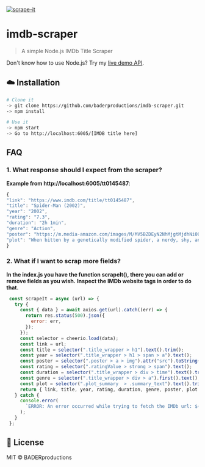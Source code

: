 [![scrape-it](https://i.epvpimg.com/swnvfab.png)](#)

# imdb-scraper
> A simple Node.js IMDb Title Scraper

Don't know how to use Node.js? Try my <a href="https://inkthatquote.com/" target="_blank">live demo API</a>.

## :cloud: Installation

```sh
# Clone it
-> git clone https://github.com/baderproductions/imdb-scraper.git
-> npm install

# Use it
-> npm start
-> Go to http://localhost:6005/[IMDB title here]
```

## FAQ

### 1. What response should I expect from the scraper?

**Example from http://localhost:6005/tt0145487**:
  ```js
  {
  "link": "https://www.imdb.com/title/tt0145487",
  "title": "Spider-Man (2002)",
  "year": "2002",
  "rating": "7.3",
  "duration": "2h 1min",
  "genre": "Action",
  "poster": "https://m.media-amazon.com/images/M/MV5BZDEyN2NhMjgtMjdhNi00MmNlLWE5YTgtZGE4MzNjMTRlMGEwXkEyXkFqcGdeQXVyNDUyOTg3Njg@._V1_UX182_CR0,0,182,268_AL_.jpg",
  "plot": "When bitten by a genetically modified spider, a nerdy, shy, and awkward high school student gains spider-like abilities that he eventually must use to fight evil as a superhero after tragedy befalls his family."
}

  ```

### 2. What if I want to scrap more fields?

**In the index.js you have the function scrapeIt(), there you can add or remove fields as you wish.**
**Inspect the IMDb website tags in order to do that.**
 ```js
  const scrapeIt = async (url) => {
    try {
      const { data } = await axios.get(url).catch((err) => {
        return res.status(500).json({
          error: err,
        });
      });
      const selector = cheerio.load(data);
      const link = url;
      const title = selector(".title_wrapper > h1").text().trim();
      const year = selector(".title_wrapper > h1 > span > a").text();
      const poster = selector(".poster > a > img").attr("src").toString();
      const rating = selector(".ratingValue > strong > span").text();
      const duration = selector(".title_wrapper > div > time").text().trim();
      const genre = selector(".title_wrapper > div > a").first().text();
      const plot = selector(".plot_summary  > .summary_text").text().trim();
      return { link, title, year, rating, duration, genre, poster, plot };
    } catch {
      console.error(
        `ERROR: An error occurred while trying to fetch the IMDb url: ${url}`
      );
    }
  };

  ```

## :scroll: License

MIT © BADERproductions
